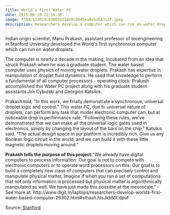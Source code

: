 ```yaml
---
title: World's first Water PC 
date: 2015-06-10 22:54:30
image: f204c123024c0d805a210e9c0845ea8ebab43c2f.jpeg
description: Researchers develop a computer which can run on water droplets.
---
```


<p class="intro"><span class="dropcap">I</span>ndian origin scientist, Manu Prakash, assistant professor of bioengineering in Stanford Unversity developed the World's first synchronous computer which can run on water droplets.</p>

<p>The computer is nearly a decade in the making, incubated from an idea that struck Prakash when he was a graduate student. The water based computer uses physics of moving water droplets. Prakash has expertise in manipulation of droplet fluid dynamics. He used that knowledge to perform a fundamental of all computer processors - operating clock. Prakash accomplished this Water PC project along with his graduate student assistants Jim Cybulski and Georgios Katsikis.</p>


<p>Prakash told, "In this work, we finally demonstrate a synchronous, universal droplet logic and control." This water PC, due to universal nature of droplets, can perform any task that moder electronic computer can, but at noticeable drop in performance rate. "Following these rules, we've demonstrated that we can make all the universal logic gates used in electronics, simply by changing the layout of the bars on the chip," Katsikis said. "The actual design space in our platform is incredibly rich. Give us any Boolean logic circuit in the world, and we can build it with these little magnetic droplets moving around." </p>

<p><span style="font-weight: bold;">Prakash tells the purpose of this project:</span><span>"We already have digital computers to process information. Our goal is not to compete with electronic computers or to operate word processors on this. Our goal is to build a completely new class of computers that can precisely control and manipulate physical matter. Imagine if when you run a set of computations that not only information is processed but physical matter is algorithmically manipulated as well. We have just made this possible at the mesoscale." - See more at: http://www.digit.in/laptops/researchers-develop-worlds-first-water-based-computer-26302.html#sthash.hIsJkbNX.dpuf</span></p>

<p>Source:<a href="http://news.stanford.edu/news/2015/june/computer-water-drops-060815.html"> Stanford</a></p>